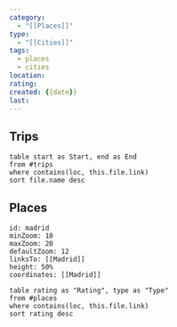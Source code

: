 ```yaml
---
category:
  - "[[Places]]"
type:
  - "[[Cities]]"
tags:
  - places
  - cities
location: 
rating: 
created: {{date}}
last: 
---
```

## Trips

```dataview
table start as Start, end as End
from #trips
where contains(loc, this.file.link)
sort file.name desc
```

## Places

```leaflet
id: madrid
minZoom: 10
maxZoom: 20
defaultZoom: 12
linksTo: [[Madrid]]
height: 50%
coordinates: [[Madrid]]
```

```dataview
table rating as "Rating", type as "Type"
from #places
where contains(loc, this.file.link)
sort rating desc
```